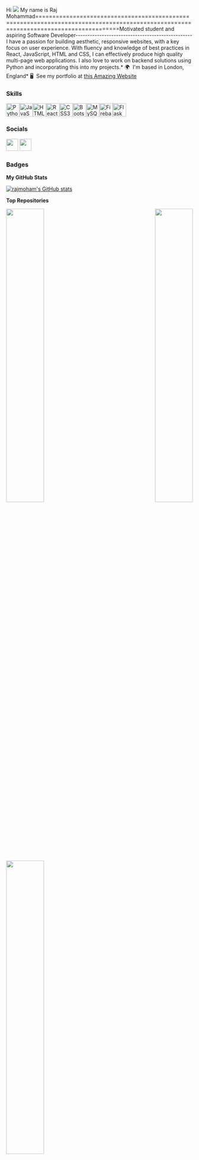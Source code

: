 Hi ![](https://user-images.githubusercontent.com/18350557/176309783-0785949b-9127-417c-8b55-ab5a4333674e.gif) My name is Raj Mohammad====================================================================================================================================Motivated student and aspiring Software Developer-------------------------------------------------I have a passion for building aesthetic, responsive websites, with a key focus on user experience. With fluency and knowledge of best practices in React, JavaScript, HTML and CSS, I can effectively produce high quality multi-page web applications. I also love to work on backend solutions using Python and incorporating this into my projects.* 🌍  I'm based in London, England* 🖥️  See my portfolio at [this Amazing Website](http://www.rajmoham.co.uk)

### Skills


<p align="left">
<a href="https://www.python.org/" target="_blank" rel="noreferrer"><img src="https://raw.githubusercontent.com/danielcranney/readme-generator/main/public/icons/skills/python-colored.svg" width="36" height="36" alt="Python" /></a><a href="https://developer.mozilla.org/en-US/docs/Web/JavaScript" target="_blank" rel="noreferrer"><img src="https://raw.githubusercontent.com/danielcranney/readme-generator/main/public/icons/skills/javascript-colored.svg" width="36" height="36" alt="JavaScript" /></a><a href="https://developer.mozilla.org/en-US/docs/Glossary/HTML5" target="_blank" rel="noreferrer"><img src="https://raw.githubusercontent.com/danielcranney/readme-generator/main/public/icons/skills/html5-colored.svg" width="36" height="36" alt="HTML5" /></a><a href="https://reactjs.org/" target="_blank" rel="noreferrer"><img src="https://raw.githubusercontent.com/danielcranney/readme-generator/main/public/icons/skills/react-colored.svg" width="36" height="36" alt="React" /></a><a href="https://www.w3.org/TR/CSS/#css" target="_blank" rel="noreferrer"><img src="https://raw.githubusercontent.com/danielcranney/readme-generator/main/public/icons/skills/css3-colored.svg" width="36" height="36" alt="CSS3" /></a><a href="https://getbootstrap.com/" target="_blank" rel="noreferrer"><img src="https://raw.githubusercontent.com/danielcranney/readme-generator/main/public/icons/skills/bootstrap-colored.svg" width="36" height="36" alt="Bootstrap" /></a><a href="https://www.mysql.com/" target="_blank" rel="noreferrer"><img src="https://raw.githubusercontent.com/danielcranney/readme-generator/main/public/icons/skills/mysql-colored.svg" width="36" height="36" alt="MySQL" /></a><a href="https://firebase.google.com/" target="_blank" rel="noreferrer"><img src="https://raw.githubusercontent.com/danielcranney/readme-generator/main/public/icons/skills/firebase-colored.svg" width="36" height="36" alt="Firebase" /></a><a href="https://flask.palletsprojects.com/en/2.0.x/" target="_blank" rel="noreferrer"><img src="https://raw.githubusercontent.com/danielcranney/readme-generator/main/public/icons/skills/flask-colored-dark.svg" width="36" height="36" alt="Flask" /></a></p>

### Socials<p align="left"> <a href="https://www.github.com/rajmoham" target="_blank" rel="noreferrer"><img src="https://raw.githubusercontent.com/danielcranney/readme-generator/main/public/icons/socials/github-dark.svg" width="32" height="32" /></a> <a href="https://www.linkedin.com/in/raj-mohammad" target="_blank" rel="noreferrer"><img src="https://raw.githubusercontent.com/danielcranney/readme-generator/main/public/icons/socials/linkedin.svg" width="32" height="32" /></a></p>

### Badges

<b>My GitHub Stats</b>

<a href="http://www.github.com/rajmoham"><img src="https://github-readme-stats.vercel.app/api?username=rajmoham&show_icons=true&hide=stars,prs,issues,&count_private=true&title_color=22c55e&text_color=ffffff&icon_color=22c55e&bg_color=27272a&hide_border=true&show_icons=true" alt="rajmoham's GitHub stats" /></a>

<b>Top Repositories</b>

<div width="100%" align="center"><a href="https://github.com/rajmoham/nft-marketplace" align="left"><img align="left" width="45%" src="https://github-readme-stats.vercel.app/api/pin/?username=rajmoham&repo=nft-marketplace&title_color=22c55e&text_color=ffffff&icon_color=22c55e&bg_color=27272a&hide_border=true&locale=en" /></a><a href="https://github.com/rajmoham/FakeStore" align="right"><img align="right" width="45%" src="https://github-readme-stats.vercel.app/api/pin/?username=rajmoham&repo=FakeStore&title_color=22c55e&text_color=ffffff&icon_color=22c55e&bg_color=27272a&hide_border=true&locale=en" /></a></div><br /><br /><br /><br /><br /><br /><br />

<br /><br /><br /><br /><br />

<div width="100%" align="center"><a href="https://github.com/rajmoham/Song-Downloader" align="left"><img align="left" width="45%" src="https://github-readme-stats.vercel.app/api/pin/?username=rajmoham&repo=Song-Downloader&title_color=22c55e&text_color=ffffff&icon_color=22c55e&bg_color=27272a&hide_border=true&locale=en" /></a></div>
